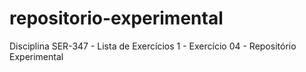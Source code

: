 # repositorio-experimental

Disciplina SER-347 - Lista de Exercícios 1 - Exercício 04 - Repositório Experimental
